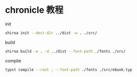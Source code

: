 # chronicle 教程

init

```sh
shiroa init --dest-dir ../dist -w . ./src/
```

build

```sh
shiroa build -w . -d ../dist --font-path ./fonts ./src/
```

complie

```sh
typst compile --root . --font-path ./fonts ./src/ebook.typ
```
